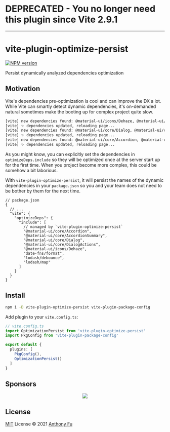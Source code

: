 # DEPRECATED - You no longer need this plugin since Vite 2.9.1

---

# vite-plugin-optimize-persist

[![NPM version](https://img.shields.io/npm/v/vite-plugin-optimize-persist?color=a1b858&label=)](https://www.npmjs.com/package/vite-plugin-optimize-persist)

Persist dynamically analyzed dependencies optimization

## Motivation

Vite's dependencies pre-optimization is cool and can improve the DX a lot. While Vite can smartly detect dynamic dependencies, it's on-demanded natural sometimes make the booting up for complex project quite slow.

```bash
[vite] new dependencies found: @material-ui/icons/Dehaze, @material-ui/core/Box, @material-ui/core/Checkbox, updating...
[vite] ✨ dependencies updated, reloading page...
[vite] new dependencies found: @material-ui/core/Dialog, @material-ui/core/DialogActions, updating...
[vite] ✨ dependencies updated, reloading page...
[vite] new dependencies found: @material-ui/core/Accordion, @material-ui/core/AccordionSummary, updating...
[vite] ✨ dependencies updated, reloading page...
```

As you might know, you can explicitly set the dependencies in `optimizeDeps.include` so they will be optimized once at the server start up for the first time. When you project become more complex, this could be somehow a bit laborious.

With `vite-plugin-optimize-persist`, it will persist the names of the dynamic dependencies in your `package.json` so you and your team does not need to be bother by them for the next time.

```jsonc
// package.json
{
  // ...
  "vite": {
    "optimizeDeps": {
      "include": [
        // managed by `vite-plugin-optimize-persist`
        "@material-ui/core/Accordion",
        "@material-ui/core/AccordionSummary",
        "@material-ui/core/Dialog",
        "@material-ui/core/DialogActions",
        "@material-ui/icons/Dehaze",
        "date-fns/format",
        "lodash/debounce",
        "lodash/map"
      ]
    }
  }
}
```

## Install

```bash
npm i -D vite-plugin-optimize-persist vite-plugin-package-config
```

Add plugin to your `vite.config.ts`:

```ts
// vite.config.ts
import OptimizationPersist from 'vite-plugin-optimize-persist'
import PkgConfig from 'vite-plugin-package-config'

export default {
  plugins: [
    PkgConfig(),
    OptimizationPersist()
  ]
}
```

## Sponsors

<p align="center">
  <a href="https://cdn.jsdelivr.net/gh/antfu/static/sponsors.svg">
    <img src='https://cdn.jsdelivr.net/gh/antfu/static/sponsors.svg'/>
  </a>
</p>

## License

[MIT](./LICENSE) License © 2021 [Anthony Fu](https://github.com/antfu)
